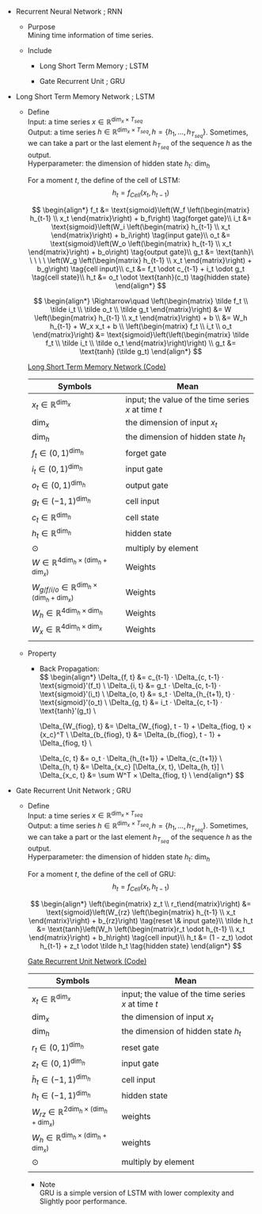 * Recurrent Neural Network ; RNN
  - Purpose  
    Mining time information of time series.
    
  - Include
    * Long Short Term Memory ; LSTM

    * Gate Recurrent Unit ; GRU

* Long Short Term Memory Network ; LSTM
  - Define  
    Input: a time series $x \in \mathbb R^{\dim_x × T_{seq}}$  
    Output: a time series $h \in \mathbb R^{\dim_x × T_{seq}}, h = \{h_1, ...,h_{T_{seq}}\}$. Sometimes, we can take a part or the last element $h_{T_{seq}}$ of the sequence $h$ as the output.  
    Hyperparameter: the dimension of hidden state $h_t$: $\dim_h$

    For a moment $t$, the define of the cell of LSTM:
    $$h_t = f_{Cell}(x_t, h_{t-1})  \tag{a cell of LSTM in moment $t$}$$

    $$
    \begin{align*}
      f_t &= \text{sigmoid}\left(W_f \left(\begin{matrix} h_{t-1} \\ x_t \end{matrix}\right) + b_f\right)  \tag{forget gate}\\
      i_t &= \text{sigmoid}\left(W_i \left(\begin{matrix} h_{t-1} \\ x_t \end{matrix}\right) + b_i\right)  \tag{input gate}\\
      o_t &= \text{sigmoid}\left(W_o \left(\begin{matrix} h_{t-1} \\ x_t \end{matrix}\right) + b_o\right)  \tag{output gate}\\
      g_t &= \text{tanh}\ \ \ \ \ \left(W_g \left(\begin{matrix} h_{t-1} \\ x_t \end{matrix}\right) + b_g\right)  \tag{cell input}\\
      c_t &= f_t \odot c_{t-1} + i_t \odot g_t  \tag{cell state}\\
      h_t &= o_t \odot \text{tanh}(c_t)  \tag{hidden state}
    \end{align*}
    $$  

    $$
    \begin{align*}  
      \Rightarrow\quad  \left(\begin{matrix} \tilde f_t \\ \tilde i_t \\ \tilde o_t \\ \tilde g_t \end{matrix}\right)  
      &= W \left(\begin{matrix} h_{t-1} \\ x_t \end{matrix}\right) + b  \\
      &= W_h h_{t-1} + W_x x_t + b \\
      \left(\begin{matrix} f_t \\ i_t \\ o_t \end{matrix}\right) &= \text{sigmoid}\left(\left(\begin{matrix} \tilde f_t \\ \tilde i_t \\ \tilde o_t \end{matrix}\right)\right) \\
      g_t &= \text{tanh} (\tilde g_t) 
    \end{align*}  
    $$  

    [Long Short Term Memory Network (Code)](./files/code/Long_Short_Term_Memory_Network.py)

    |Symbols|Mean|
    |---|---|  
    |$x_t \in \mathbb R^{\dim_x}$| input; the value of the time series $x$ at time $t$|
    |$\dim_x$| the dimension of input $x_t$|
    |$\dim_h$| the dimension of hidden state $h_t$|
    |$f_t \in (0,1)^{\dim_h}$| forget gate| 
    |$i_t \in (0,1)^{\dim_h}$| input gate| 
    |$o_t \in (0,1)^{\dim_h}$| output gate| 
    |$g_t \in (-1,1)^{\dim_h}$| cell input| 
    |$c_t \in \mathbb R^{\dim_h}$| cell state| 
    |$h_t \in \mathbb R^{\dim_h}$| hidden state| 
    |$\odot$| multiply by element|
    |$W \in \mathbb R^{4 \dim_h × (\dim_h + \dim_x)}$|Weights|
    |$W_{g/f/i/o} \in \mathbb R^{\dim_h × (\dim_h + \dim_x)}$| Weights|
    |$W_{h} \in \mathbb R^{4 \dim_h × \dim_h}$| Weights|
    |$W_{x} \in \mathbb R^{4 \dim_h × \dim_x}$| Weights|
    |||

  - Property
    - Back Propagation:   
      $$
      \begin{align*}
        \Delta_{f, t} &= c_{t-1} · \Delta_{c, t-1} · \text{sigmoid}'(f_t)  \\
        \Delta_{i, t} &= g_t · \Delta_{c, t-1} · \text{sigmoid}'(i_t)  \\
        \Delta_{o, t} &= s_t · \Delta_{h_{t+1}, t} · \text{sigmoid}'(o_t)  \\
        \Delta_{g, t} &= i_t · \Delta_{c, t-1} · \text{tanh}'(g_t)  \\

        \Delta_{W_{fiog}, t} &= \Delta_{W_{fiog}, t - 1} + \Delta_{fiog, t} × {x_c}^T  \\
        \Delta_{b_{fiog}, t} &= \Delta_{b_{fiog}, t - 1} + \Delta_{fiog, t}  \\

        \Delta_{c, t} &= o_t · \Delta_{h_{t+1}} + \Delta_{c_{t+1}}  \\
        \Delta_{h, t} &= \Delta_{x_c} [\Delta_{x, t}, \Delta_{h, t}]  \\
        \Delta_{x_c, t} &= \sum W^T × \Delta_{fiog, t}  \\
      \end{align*}
      $$  

* Gate Recurrent Unit Network ; GRU
  - Define   
    Input: a time series $x \in \mathbb R^{\dim_x × T_{seq}}$  
    Output: a time series $h \in \mathbb R^{\dim_x × T_{seq}}, h = \{h_1, ...,h_{T_{seq}}\}$. Sometimes, we can take a part or the last element $h_{T_{seq}}$ of the sequence $h$ as the output.  
    Hyperparameter: the dimension of hidden state $h_t$: $\dim_h$

    For a moment $t$, the define of the cell of GRU:
    $$h_t = f_{Cell}(x_t, h_{t-1})  \tag{a cell of GRU in moment $t$}$$


    $$
    \begin{align*}
      \left(\begin{matrix} z_t \\ r_t\end{matrix}\right) &= \text{sigmoid}\left(W_{rz} \left(\begin{matrix} h_{t-1} \\ x_t \end{matrix}\right) + b_{rz}\right)  \tag{reset \& input gate}\\
      \tilde h_t &= \text{tanh}\left(W_h \left(\begin{matrix}r_t \odot h_{t-1} \\ x_t \end{matrix}\right) + b_h\right)  \tag{cell input}\\
      h_t &= (1 - z_t) \odot h_{t-1} + z_t \odot \tilde h_t  \tag{hidden state}
    \end{align*}
    $$  

    [Gate Recurrent Unit Network (Code)](./files/code/Gated_Recurrent_Unit_Network.py)

    |Symbols|Mean|
    |---|---|  
    |$x_t \in \mathbb R^{\dim_x}$| input; the value of the time series $x$ at time $t$|
    |$\dim_x$| the dimension of input $x_t$|
    |$\dim_h$| the dimension of hidden state $h_t$|
    |$r_t \in (0,1)^{\dim_h}$| reset gate |
    |$z_t \in (0,1)^{\dim_h}$| input gate |
    |$\tilde h_t \in (-1,1)^{\dim_h}$| cell input |
    |$h_t \in (-1,1)^{\dim_h}$| hidden state |
    |$W_{rz} \in \mathbb R^{2 \dim_h \times (\dim_h + \dim_x)}$| weights|
    |$W_{h} \in \mathbb R^{\dim_h \times (\dim_h + \dim_x)}$| weights|
    |$\odot$| multiply by element|
    |||

    - Note  
      GRU is a simple version of LSTM with lower complexity and Slightly poor performance.